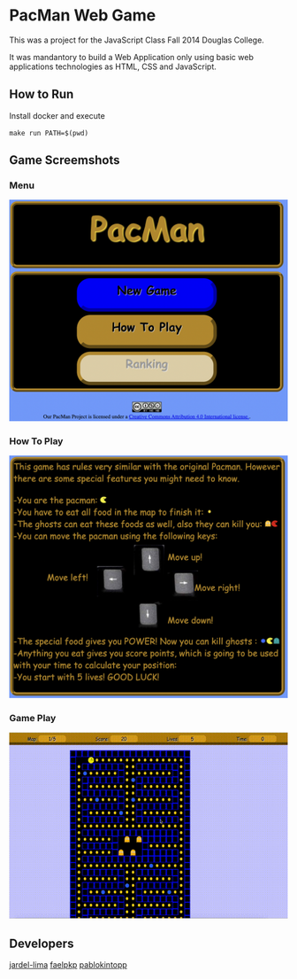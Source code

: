 # PacMan Web Game

This was a project for the JavaScript Class Fall 2014 Douglas College.

It was mandantory to build a Web Application only using basic web applications technologies as HTML, CSS and JavaScript.

## How to Run

Install docker and execute

```
make run PATH=$(pwd)
```

## Game Screemshots

### Menu
![Menu](pacman/imgs/menu.png)

### How To Play
![How To Play](pacman/imgs/how_to_play.png)

### Game Play
![Game Play](pacman/imgs/pacman_gameplay.gif)

## Developers

[jardel-lima](https://github.com/jardel-lima)
[faelpkp](https://github.com/faelpkp)
[pablokintopp](https://github.com/pablokintopp)